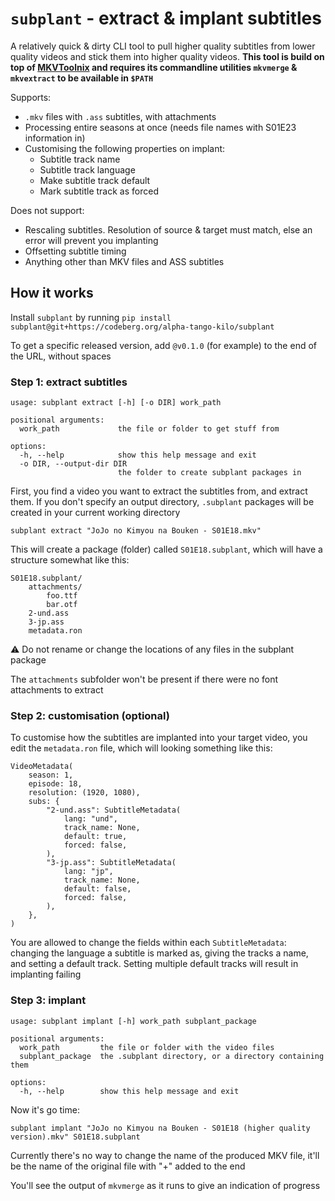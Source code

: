 # `subplant` - extract & implant subtitles

A relatively quick & dirty CLI tool to pull higher quality subtitles from lower quality videos and stick them into higher quality videos.
**This tool is build on top of [MKVToolnix](https://mkvtoolnix.download/) and requires its commandline utilities `mkvmerge` & `mkvextract` to be available in `$PATH`**

Supports:
  - `.mkv` files with `.ass` subtitles, with attachments
  - Processing entire seasons at once (needs file names with S01E23 information in)
  - Customising the following properties on implant:
    - Subtitle track name
    - Subtitle track language
    - Make subtitle track default
    - Mark subtitle track as forced

Does not support:
  - Rescaling subtitles. Resolution of source & target must match, else an error will prevent you implanting
  - Offsetting subtitle timing
  - Anything other than MKV files and ASS subtitles

## How it works

Install `subplant` by running `pip install subplant@git+https://codeberg.org/alpha-tango-kilo/subplant`

To get a specific released version, add `@v0.1.0` (for example) to the end of the URL, without spaces

### Step 1: extract subtitles

```
usage: subplant extract [-h] [-o DIR] work_path

positional arguments:
  work_path             the file or folder to get stuff from

options:
  -h, --help            show this help message and exit
  -o DIR, --output-dir DIR
                        the folder to create subplant packages in
```

First, you find a video you want to extract the subtitles from, and extract them.
If you don't specify an output directory, `.subplant` packages will be created in your current working directory

```shell
subplant extract "JoJo no Kimyou na Bouken - S01E18.mkv"
```

This will create a package (folder) called `S01E18.subplant`, which will have a structure somewhat like this:

```
S01E18.subplant/
    attachments/
        foo.ttf
        bar.otf
    2-und.ass
    3-jp.ass
    metadata.ron
```

⚠ Do not rename or change the locations of any files in the subplant package

The `attachments` subfolder won't be present if there were no font attachments to extract

### Step 2: customisation (optional)

To customise how the subtitles are implanted into your target video, you edit the `metadata.ron` file, which will looking something like this:

```ron
VideoMetadata(
    season: 1,
    episode: 18,
    resolution: (1920, 1080),
    subs: {
        "2-und.ass": SubtitleMetadata(
            lang: "und",
            track_name: None,
            default: true,
            forced: false,
        ),
        "3-jp.ass": SubtitleMetadata(
            lang: "jp",
            track_name: None,
            default: false,
            forced: false,
        ),
    },
)
```

You are allowed to change the fields within each `SubtitleMetadata`: changing the language a subtitle is marked as, giving the tracks a name, and setting a default track.
Setting multiple default tracks will result in implanting failing

### Step 3: implant

```
usage: subplant implant [-h] work_path subplant_package

positional arguments:
  work_path         the file or folder with the video files
  subplant_package  the .subplant directory, or a directory containing them

options:
  -h, --help        show this help message and exit
```

Now it's go time:

```shell
subplant implant "JoJo no Kimyou na Bouken - S01E18 (higher quality version).mkv" S01E18.subplant
```

Currently there's no way to change the name of the produced MKV file, it'll be the name of the original file with "+" added to the end

You'll see the output of `mkvmerge` as it runs to give an indication of progress
